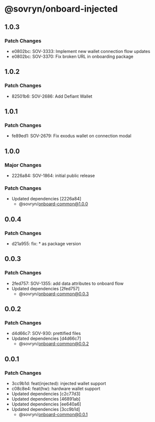# @sovryn/onboard-injected

## 1.0.3

### Patch Changes

- e0802bc: SOV-3333: Implement new wallet connection flow updates
- e0802bc: SOV-3370: Fix broken URL in onboarding package

## 1.0.2

### Patch Changes

- 82501b6: SOV-2686: Add Defiant Wallet

## 1.0.1

### Patch Changes

- fe89ed1: SOV-2679: Fix exodus wallet on connection modal

## 1.0.0

### Major Changes

- 2226a84: SOV-1864: initial public release

### Patch Changes

- Updated dependencies [2226a84]
  - @sovryn/onboard-common@1.0.0

## 0.0.4

### Patch Changes

- d21a955: fix: \* as package version

## 0.0.3

### Patch Changes

- 2fed757: SOV-1355: add data attributes to onboard flow
- Updated dependencies [2fed757]
  - @sovryn/onboard-common@0.0.3

## 0.0.2

### Patch Changes

- d4d66c7: SOV-930: prettified files
- Updated dependencies [d4d66c7]
  - @sovryn/onboard-common@0.0.2

## 0.0.1

### Patch Changes

- 3cc9b1d: feat(injected): injected wallet support
- c08c8e4: feat(hw): hardware wallet support
- Updated dependencies [c2c77d3]
- Updated dependencies [46891ab]
- Updated dependencies [ee640a6]
- Updated dependencies [3cc9b1d]
  - @sovryn/onboard-common@0.0.1
